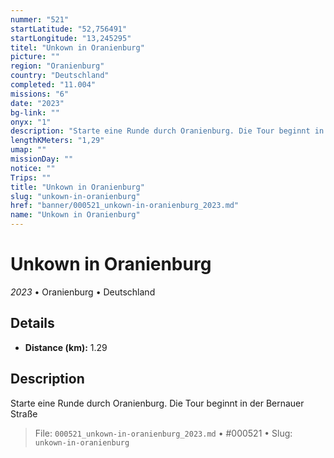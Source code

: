 ```yaml
---
nummer: "521"
startLatitude: "52,756491"
startLongitude: "13,245295"
titel: "Unkown in Oranienburg"
picture: ""
region: "Oranienburg"
country: "Deutschland"
completed: "11.004"
missions: "6"
date: "2023"
bg-link: ""
onyx: "1"
description: "Starte eine Runde durch Oranienburg. Die Tour beginnt in der Bernauer Straße"
lengthKMeters: "1,29"
umap: ""
missionDay: ""
notice: ""
Trips: ""
title: "Unkown in Oranienburg"
slug: "unkown-in-oranienburg"
href: "banner/000521_unkown-in-oranienburg_2023.md"
name: "Unkown in Oranienburg"
---
```

# Unkown in Oranienburg

*2023* • Oranienburg • Deutschland





## Details
- **Distance (km):** 1.29






## Description
Starte eine Runde durch Oranienburg. Die Tour beginnt in der Bernauer Straße




> File: `000521_unkown-in-oranienburg_2023.md` • #000521 • Slug: `unkown-in-oranienburg`
